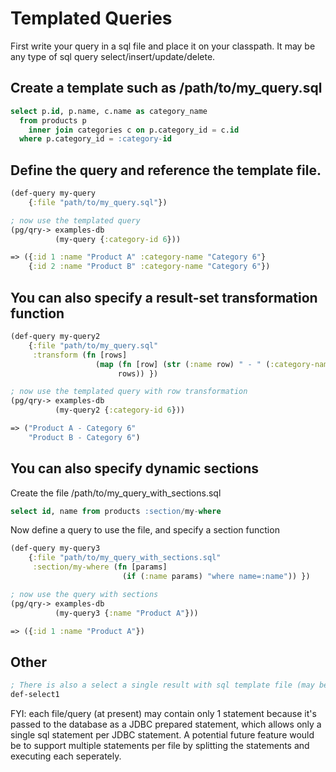 # Templated Queries

First write your query in a sql file and place it on your classpath. It may be any type of sql query select/insert/update/delete.


## Create a template such as /path/to/my_query.sql
```sql
select p.id, p.name, c.name as category_name
  from products p
    inner join categories c on p.category_id = c.id
  where p.category_id = :category-id
```

## Define the query and reference the template file.
```clojure
(def-query my-query
    {:file "path/to/my_query.sql"})

; now use the templated query
(pg/qry-> examples-db
          (my-query {:category-id 6}))

=> ({:id 1 :name "Product A" :category-name "Category 6"}
    {:id 2 :name "Product B" :category-name "Category 6"})

```

## You can also specify a result-set transformation function
```clojure
(def-query my-query2
    {:file "path/to/my_query.sql"
     :transform (fn [rows]
                   (map (fn [row] (str (:name row) " - " (:category-name row)))
                        rows)) })

; now use the templated query with row transformation
(pg/qry-> examples-db
          (my-query2 {:category-id 6}))

=> ("Product A - Category 6"
    "Product B - Category 6")
```




## You can also specify dynamic sections
Create the file /path/to/my_query_with_sections.sql

```sql
select id, name from products :section/my-where
```
Now define a query to use the file, and specify a section function
```clojure
(def-query my-query3
    {:file "path/to/my_query_with_sections.sql"
     :section/my-where (fn [params]
                         (if (:name params) "where name=:name")) })

; now use the query with sections
(pg/qry-> examples-db
          (my-query3 {:name "Product A"}))

=> ({:id 1 :name "Product A"})
```



## Other

```clojure
; There is also a select a single result with sql template file (may be removed)
def-select1

```

FYI: each file/query (at present) may contain only 1 statement because it's passed to the database as a JDBC prepared statement, which allows only a single sql statement per JDBC statement. A potential future feature would be to support multiple statements per file by splitting the statements and executing each seperately.

